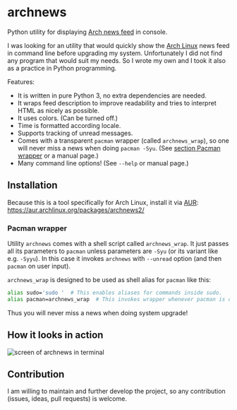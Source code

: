 # archnews

Python utility for displaying [Arch news feed](https://www.archlinux.org/feeds/news/) in console.

I was looking for an utility that would quickly show the [Arch Linux](https://www.archlinux.org/) news feed
in command line before upgrading my system. Unfortunately I did not find any program that would suit my needs.
So I wrote my own and I took it also as a practice in Python programming.

Features:
 - It is written in pure Python 3, no extra dependencies are needed.
 - It wraps feed description to improve readability and tries to interpret HTML as nicely as possible.
 - It uses colors. (Can be turned off.)
 - Time is formatted according locale.
 - Supports tracking of unread messages.
 - Comes with a transparent `pacman` wrapper (called `archnews_wrap`), so one will never miss a news when doing `pacman -Syu`. (See [section Pacman wrapper](#pacman-wrapper) or a manual page.)
 - Many command line options! (See `--help` or manual page.)


## Installation

Because this is a tool specifically for Arch Linux, install it via [AUR](https://wiki.archlinux.org/index.php/Arch_User_Repository): https://aur.archlinux.org/packages/archnews2/


### Pacman wrapper

Utility `archnews` comes with a shell script called `archnews_wrap`. It just passes all its parameters to `pacman` unless parameters are `-Syu` (or its variant like e.g. `-Syyu`). In this case it invokes `archnews` with `--unread` option (and then `pacman` on user input).

`archnews_wrap` is designed to be used as shell alias for `pacman` like this:

```bash
alias sudo='sudo '  # This enables aliases for commands inside sudo.
alias pacman=archnews_wrap  # This invokes wrapper whenever pacman is called.
```

Thus you will never miss a news when doing system upgrade!


## How it looks in action

![screen of archnews in terminal](doc/archnew_in_action.gif)


## Contribution

I am willing to maintain and further develop the project, so any contribution (issues, ideas, pull requests) is welcome.
